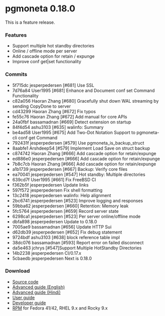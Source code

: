 # pgmoneta 0.18.0

This is a feature release.

### Features

* Support multiple hot standby directories
* Online / offline mode per server
* Add cascade option for retain / expunge
* Improve conf get|set functionality

### Commits

* 5f715dc jesperpedersen [#681] Use SSL
* 7d76a84 User1995 [#681] Enhance and Document conf set Command Functionality
* c82a056 Haoran Zhang [#680] Gracefully shut down WAL streaming by sending CopyDone to server
* cd43299 Haoran Zhang [#672] Fix typos
* fe55c76 Haoran Zhang [#672] Add manual for core APIs
* 24a0fbf bassamadnan [#669] Detect extension on startup
* 84f4d54 ashu3103 [#635] walinfo: Summary
* be4ad58 User1995 [#675] Add Two-Dot Notation Support to pgmoneta-cli conf get Command
* 792431f jesperpedersen [#579] Use pgmoneta_is_backup_struct
* 8aabfe1 Arshdeep54 [#579] Implement Load Save on struct backup
* c874742 Haoran Zhang [#666] Add cascade option for retain/expunge
* ed886e0 jesperpedersen [#666] Add cascade option for retain/expunge
* 7b8c7cb Haoran Zhang [#666] Add cascade option for retain/expunge
* a1b1739 jesperpedersen [#667] Backup: Verify core files
* ea70041 jesperpedersen [#547] Hot standby: Multiple directories
* 639cd7f User1995 [#661] Fix FreeBSD CI
* f362b5f jesperpedersen Update links
* 597f572 jesperpedersen Fix shell formatting
* 13c2418 jesperpedersen walinfo: Help alignment
* 2bc6741 jesperpedersen [#523] Improve logging and responses
* 59bba62 jesperpedersen [#660] Retention: Memory leak
* 5fc5764 jesperpedersen [#659] Record server state
* 6298ca1 jesperpedersen [#523] Per server online/offline mode
* dbfa898 jesperpedersen Update to 0.18.0
* 7005ae9 bassamadnan [#656] Update HTTP Sui
* d62db39 jesperpedersen [#652] Fix debug statement
* 9724bdf ashu3103 [#638] block reference table impl
* 38dc076 bassamadnan [#593] Report error on failed disconnect
* da5e463 jchrys [#547]Support Multiple HotStandby Directories
* 14b2238 jesperpedersen CI/0.17.x
* 5cbaedb jesperpedersen Next is 0.18.0

### Download

* [Source code](https://github.com/pgmoneta/pgmoneta/releases/download/0.18.0/pgmoneta-0.18.0.tar.gz)
* [Advanced guide (English)](https://github.com/pgmoneta/pgmoneta/releases/download/0.18.0/pgmoneta-advanced-en.pdf)
* [Advanced guide (Hindi)](https://github.com/pgmoneta/pgmoneta/releases/download/0.18.0/pgmoneta-advanced-hi.pdf)
* [User guide](https://github.com/pgmoneta/pgmoneta/releases/download/0.18.0/pgmoneta-user-guide.pdf)
* [Developer guide](https://github.com/pgmoneta/pgmoneta/releases/download/0.18.0/pgmoneta-dev-guide.pdf)
* [RPM](https://yum.postgresql.org) for Fedora 41/42, RHEL 9.x and Rocky 9.x
